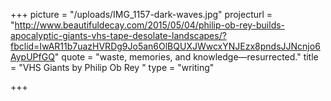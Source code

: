 +++
picture = "/uploads/IMG_1157-dark-waves.jpg"
projecturl = "http://www.beautifuldecay.com/2015/05/04/philip-ob-rey-builds-apocalyptic-giants-vhs-tape-desolate-landscapes/?fbclid=IwAR11b7uazHVRDg9Jo5an6OlBQUXJWwcxYNJEzx8pndsJJNcnjo6AypUPfGQ"
quote = "waste, memories, and knowledge—resurrected."
title = "VHS Giants by Philip Ob Rey "
type = "writing"

+++

